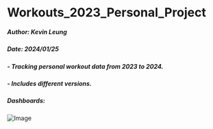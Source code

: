 # Workouts_2023_Personal_Project

##### Author: Kevin Leung
##### Date: 2024/01/25

##### - Tracking personal workout data from 2023 to 2024.
##### - Includes different versions.

##### Dashboards:
![Image](https://github.com/user-attachments/assets/f96dafa5-dca7-4ef3-86c2-da481d5c603c)
